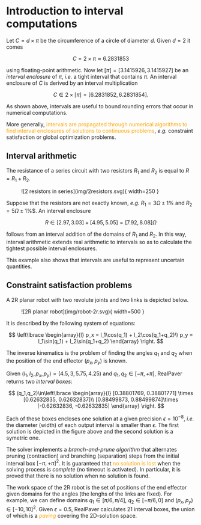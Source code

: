 # Introduction to interval computations

Let $C=d\times\pi$ be the circumference of a circle of diameter $d$. Given $d=2$ it comes
<!-- Math blocks must preceded and followed by an empty line -->

$$C = 2\times\pi\approx 6.2831853$$

using floating-point arithmetic. Now let $[\pi]=[3.1415926,3.1415927]$ be an _interval enclosure_ of $\pi$, _i.e._ a tight interval that contains $\pi$. An interval enclosure of $C$ is derived by an interval multiplication

$$C\in 2\times [\pi] = [6.2831852,6.2831854].$$

As shown above, intervals are useful to bound rounding errors that occur in numerical computations.

More generally, <span style="color:orange">intervals are propagated through numerical algorithms to find interval enclosures of solutions to continuous problems</span>, _e.g._ constraint satisfaction or global optimization problems.

## Interval arithmetic
The resistance of a series circuit with two resistors $R_1$ and $R_2$ is equal to $R = R_1+R_2$.

<figure markdown="span">
![2 resistors in series](img/2resistors.svg){ width=250 }
</figure>

 Suppose that the resistors are not exactly known, _e.g._ $R_1=3\Omega\pm1\%$ and $R_2=5\Omega\pm1\%$$. An interval enclosure

$$R\in [2.97,3.03]+[4.95,5.05] = [7.92,8.08]\Omega$$

follows from an interval addition of the domains of $R_1$ and $R_2$. In this way, interval arithmetic extends real arithmetic to intervals so as to calculate the tightest possible interval enclosures.

This example also shows that intervals are useful to represent uncertain quantities.

## Constraint satisfaction problems
A 2R planar robot with two revolute joints and two links is depicted below.

<figure markdown="span">
![2R planar robot](img/robot-2r.svg){ width=500 }
</figure>

It is described by the following system of equations:

$$
\left\lbrace
\begin{array}{l}
p_x = l_1\cos(q_1) + l_2\cos(q_1+q_2)\\
p_y = l_1\sin(q_1) + l_2\sin(q_1+q_2)
\end{array}
\right.
$$

The inverse kinematics is the problem of finding the angles $q_1$ and $q_2$ when the position of the end effector $(p_x,p_y)$ is known.

Given $(l_1,l_2,p_x,p_y) = (4.5,3,5.75,4.25)$ and $q_1,q_2\in [-\pi,+\pi]$, RealPaver returns two _interval boxes_:

$$
(q_1,q_2)\in\left\lbrace
\begin{array}{l}
[0.38801769, 0.38801771] \times [0.62632835, 0.62632837]\\
[0.88499873, 0.88499874]\times [-0.62632836, -0.62632835]
\end{array}
\right.
$$

Each of these boxes encloses one solution at a given precision $\epsilon=10^{-8}$, _i.e._ the diameter (width) of each output interval is smaller than $\epsilon$. The first solution is depicted in the figure above and the second solution is a symetric one.

The solver implements a _branch-and-prune algorithm_ that alternates pruning (contraction) and branching (separation) steps from the initial interval box $[-\pi,+\pi]^2$. It is guaranteed that <span style="color:orange">no solution is lost</span> when the solving process is _complete_ (no timeout is activated). In particular, it is proved that there is no solution when no solution is found.

The work space of the 2R robot is the set of positions of the end effector given domains for the angles (the lenghs of the links are fixed). For example, we can define domains $q_1\in[\pi/6,\pi/4]$, $q_2\in[-\pi/6,0]$ and $(p_x,p_y)\in[-10,10]^2$. Given $\epsilon=0.5$, RealPaver calculates $21$ interval boxes, the union of which is a <span style="color:orange">_paving_</span> covering the 2D-solution space.
